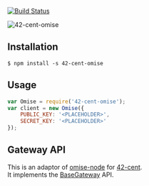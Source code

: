 [![Build Status](https://travis-ci.org/continuous-software/42-cent-omise.svg?branch=master)](https://travis-ci.org/continuous-software/42-cent-omise)

![42-cent-omise](http://s10.postimg.org/jlg876lwl/rsz_1cb_28e6ed48002ecd5c39b9fd21d236da17.jpg)

## Installation ##

    $ npm install -s 42-cent-omise

## Usage

```javascript
var Omise = require('42-cent-omise');
var client = new Omise({
    PUBLIC_KEY: '<PLACEHOLDER>',
    SECRET_KEY: '<PLACEHOLDER>'
});
```

## Gateway API

This is an adaptor of [omise-node](https://github.com/omise/omise-node) for [42-cent](https://github.com/continuous-software/42-cent).  
It implements the [BaseGateway](https://github.com/continuous-software/42-cent-base) API.
